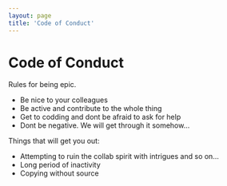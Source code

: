 ```yaml
---
layout: page
title: 'Code of Conduct'
---
```


# Code of Conduct

Rules for being epic.

- Be nice to your colleagues
- Be active and contribute to the whole thing
- Get to codding and dont be afraid to ask for help
- Dont be negative. We will get through it somehow...

Things that will get you out:
- Attempting to ruin the collab spirit with intrigues and so on...
- Long period of inactivity
- Copying without source
